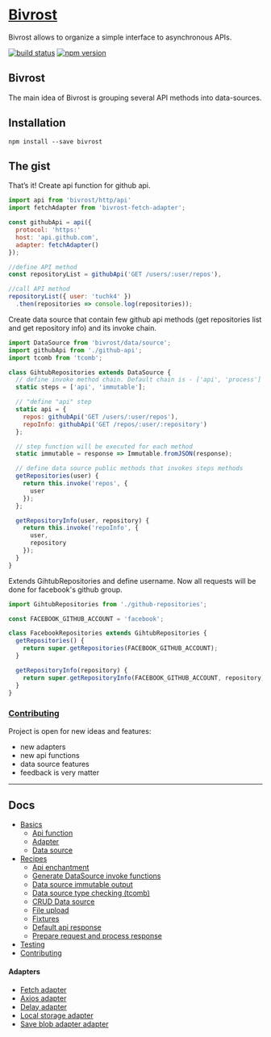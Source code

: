 # [Bivrost](http://tuchk4.github.io/bivrost/)

Bivrost allows to organize a simple interface to asynchronous APIs.

[![build status](https://img.shields.io/travis/tuchk4/bivrost/master.svg?style=flat-square)](https://travis-ci.org/tuchk4/bivrost)
[![npm version](https://img.shields.io/npm/v/bivrost.svg?style=flat-square)](https://www.npmjs.com/package/bivrost)

## Bivrost

The main idea of Bivrost is grouping several API methods into data-sources.

## Installation

```
npm install --save bivrost
```

## The gist

That’s it! Create api function for github api.

```js
import api from 'bivrost/http/api'
import fetchAdapter from 'bivrost-fetch-adapter';

const githubApi = api({
  protocol: 'https:'
  host: 'api.github.com',
  adapter: fetchAdapter()
});

//define API method
const repositoryList = githubApi('GET /users/:user/repos'),

//call API method
repositoryList({ user: 'tuchk4' })
  .then(repositories => console.log(repositories));
```

Create data source that contain few github api methods (get repositories list and get repository info) and its invoke chain.   

```js
import DataSource from 'bivrost/data/source';
import githubApi from './github-api';
import tcomb from 'tcomb';

class GihtubRepositories extends DataSource {
  // define invoke method chain. Default chain is - ['api', 'process']
  static steps = ['api', 'immutable'];

  // "define "api" step
  static api = {
    repos: githubApi('GET /users/:user/repos'),
    repoInfo: githubApi('GET /repos/:user/:repository')
  };

  // step function will be executed for each method
  static immutable = response => Immutable.fromJSON(response);

  // define data source public methods that invokes steps methods
  getRepositories(user) {
    return this.invoke('repos', {
      user
    });
  };

  getRepositoryInfo(user, repository) {
    return this.invoke('repoInfo', {
      user,
      repository
    });
  }
}
```

Extends GihtubRepositories and define username. Now all requests will be done for facebook's github group.

```js
import GihtubRepositories from './github-repositories';

const FACEBOOK_GITHUB_ACCOUNT = 'facebook';

class FacebookRepositories extends GihtubRepositories {
  getRepositories() {
    return super.getRepositories(FACEBOOK_GITHUB_ACCOUNT);
  }

  getRepositoryInfo(repository) {
    return super.getRepositoryInfo(FACEBOOK_GITHUB_ACCOUNT, repository);
  }
}
```

### [Contributing](docs/contributing.md)

Project is open for new ideas and features:

- new adapters
- new api functions
- data source features
- feedback is very matter

---

## Docs

* [Basics](/docs/basics/README.md)
  * [Api function](/docs/basics/api-function.md)
  * [Adapter](/docs/basics/adapter.md)
  * [Data source](/docs/basics/data-source.md)
* [Recipes](/docs/recipes/README.md)
  * [Api enchantment](/docs/recipes/api-enchantment.md)
  * [Generate DataSource invoke functions](/docs/recipes/data-source-auto-invoke.md)
  * [Data source immutable output](/docs/recipes/data-source-immutable.md)
  * [Data source type checking (tcomb)](/docs/recipes/data-source-type-checking.md)
  * [CRUD Data source](/docs/recipes/generate-crud-methods.md)
  * [File upload](/docs/recipes/file-upload.md)
  * [Fixtures](/docs/recipes/fixtures.md)
  * [Default api response](/docs/recipes/default-response.md)
  * [Prepare request and process response](/docs/recipes/prepare-process.md)
* [Testing](/docs/testing.md)
* [Contributing](docs/contributing.md)

#### Adapters

  * [Fetch adapter](https://github.com/tuchk4/bivrost-fetch-adapter)
  * [Axios adapter](https://github.com/tuchk4/bivrost-axios-adapter)
  * [Delay adapter](https://github.com/tuchk4/bivrost-delay-adapter)
  * [Local storage adapter](https://github.com/tuchk4/bivrost-local-storage-adapter)
  * [Save blob adapter adapter](https://github.com/tuchk4/bivrost-save-blob-adapter)

